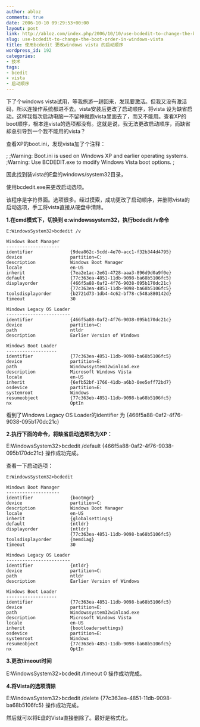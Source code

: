 ```yaml
---
author: abloz
comments: true
date: 2006-10-10 09:29:53+00:00
layout: post
link: http://abloz.com/index.php/2006/10/10/use-bcdedit-to-change-the-boot-order-in-windows-vista/
slug: use-bcdedit-to-change-the-boot-order-in-windows-vista
title: 使用bcdedit 更改windows vista 的启动顺序
wordpress_id: 192
categories:
- 技术
tags:
- bcedit
- vista
- 启动顺序
---
```


下了个windows vista试用，等我旅游一趟回来，发现要激活。但我又没有激活码，所以连操作系统都进不去。vista安装后更改了启动顺序，将vista 设为缺省启动。这样我每次启动电脑一不留神就跑vista里面去了，而又不能用。查看XP的boot顺序，根本连vista的选项都没有。这就是说，我无法更改启动顺序，而缺省却总引导到一个我不能用的vista？

查看XP的boot.ini，发现vista加了个注释：

;
;Warning: Boot.ini is used on Windows XP and earlier operating systems.
;Warning: Use BCDEDIT.exe to modify Windows Vista boot options.
;

因此找到装vista的E盘的windows/system32目录，

使用bcdedit.exe来更改启动选项。

该程序是字符界面。选项很多。经过摸索，成功更改了启动顺序，并删除vista的启动选项，手工将vista直接从硬盘中清除。

**1.在cmd模式下，切换到 e:windowssystem32，执行bcdedit /v命令**

    
    
    E:WindowsSystem32>bcdedit /v
    
    Windows Boot Manager
    --------------------
    identifier              {9dea862c-5cdd-4e70-acc1-f32b344d4795}
    device                  partition=C:
    description             Windows Boot Manager
    locale                  en-US
    inherit                 {7ea2e1ac-2e61-4728-aaa3-896d9d0a9f0e}
    default                 {77c363ea-4851-11db-9098-ba68b5106fc5}
    displayorder            {466f5a88-0af2-4f76-9038-095b170dc21c}
                            {77c363ea-4851-11db-9098-ba68b5106fc5}
    toolsdisplayorder       {b2721d73-1db4-4c62-bf78-c548a880142d}
    timeout                 30
    
    Windows Legacy OS Loader
    ------------------------
    identifier              {466f5a88-0af2-4f76-9038-095b170dc21c}
    device                  partition=C:
    path                    ntldr
    description             Earlier Version of Windows
    
    Windows Boot Loader
    -------------------
    identifier              {77c363ea-4851-11db-9098-ba68b5106fc5}
    device                  partition=E:
    path                    Windowssystem32winload.exe
    description             Microsoft Windows Vista
    locale                  en-US
    inherit                 {6efb52bf-1766-41db-a6b3-0ee5eff72bd7}
    osdevice                partition=E:
    systemroot              Windows
    resumeobject            {77c363eb-4851-11db-9098-ba68b5106fc5}
    nx                      OptIn
    


看到了Windows Legacy OS Loader的identifier   为 {466f5a88-0af2-4f76-9038-095b170dc21c}

**2.执行下面的命令，将缺省启动选项改为XP：**

E:WindowsSystem32>bcdedit /default {466f5a88-0af2-4f76-9038-095b170dc21c}
操作成功完成。

查看一下启动选项：

    
    
    E:WindowsSystem32>bcdedit
    
    Windows Boot Manager
    --------------------
    identifier              {bootmgr}
    device                  partition=C:
    description             Windows Boot Manager
    locale                  en-US
    inherit                 {globalsettings}
    default                 {ntldr}
    displayorder            {ntldr}
                            {77c363ea-4851-11db-9098-ba68b5106fc5}
    toolsdisplayorder       {memdiag}
    timeout                 30
    
    Windows Legacy OS Loader
    ------------------------
    identifier              {ntldr}
    device                  partition=C:
    path                    ntldr
    description             Earlier Version of Windows
    
    Windows Boot Loader
    -------------------
    identifier              {77c363ea-4851-11db-9098-ba68b5106fc5}
    device                  partition=E:
    path                    Windowssystem32winload.exe
    description             Microsoft Windows Vista
    locale                  en-US
    inherit                 {bootloadersettings}
    osdevice                partition=E:
    systemroot              Windows
    resumeobject            {77c363eb-4851-11db-9098-ba68b5106fc5}
    nx                      OptIn
    


**3.更改timeout时间**

E:WindowsSystem32>bcdedit /timeout 0
操作成功完成。

**4.将Vista的选项清除**

E:WindowsSystem32>bcdedit /delete {77c363ea-4851-11db-9098-ba68b5106fc5}
操作成功完成。

然后就可以将E盘的Vista直接删除了。最好是格式化。
